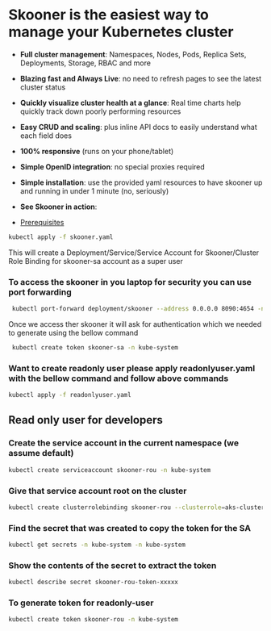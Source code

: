 # Skooner is the easiest way to manage your Kubernetes cluster

- **Full cluster management**: Namespaces, Nodes, Pods, Replica Sets, Deployments, Storage, RBAC and more
- **Blazing fast and Always Live**: no need to refresh pages to see the latest cluster status
- **Quickly visualize cluster health at a glance**: Real time charts help quickly track down poorly performing resources
- **Easy CRUD and scaling**: plus inline API docs to easily understand what each field does
- **100% responsive** (runs on your phone/tablet)
- **Simple OpenID integration**: no special proxies required
- **Simple installation**: use the provided yaml resources to have skooner up and running in under 1 minute (no, seriously)
- **See Skooner in action**:<br>

- [Prerequisites](#prerequisites)

```bash
kubectl apply -f skooner.yaml
```

This will create a Deployment/Service/Service Account for Skooner/Cluster Role Binding for skooner-sa account as a super user

### To access the skooner in you laptop for security you can use port forwarding

```bash 
 kubectl port-forward deployment/skooner --address 0.0.0.0 8090:4654 -n kube-system

```

Once we access ther skooner it will ask for authentication which we needed to generate using the bellow command 

```bash 
 kubectl create token skooner-sa -n kube-system
```
### Want to create readonly user please apply readonlyuser.yaml with the bellow command  and follow above commands 

```bash
kubectl apply -f readonlyuser.yaml
```

## Read only user for developers 

### Create the service account in the current namespace (we assume default)
```bash
kubectl create serviceaccount skooner-rou -n kube-system
```
### Give that service account root on the cluster
```bash
kubectl create clusterrolebinding skooner-rou --clusterrole=aks-cluster-readonly-role --serviceaccount=kube-system:skooner-rou -n kube-system
```
### Find the secret that was created to copy the token for the SA
```bash
kubectl get secrets -n kube-system -n kube-system
```
### Show the contents of the secret to extract the token
```bash
kubectl describe secret skooner-rou-token-xxxxx
```
### To generate token for readonly-user
```bash
kubectl create token skooner-rou -n kube-system
```
